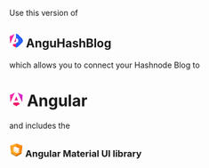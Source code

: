 Use this version of 
## ![anguhashblog logo](/anguhashblog.png) AnguHashBlog 
which allows you to connect your Hashnode Blog to
# ![angular logo](/angular.png) Angular 

and includes the

 ### ![angular logo](/angular-material.png) Angular Material UI library